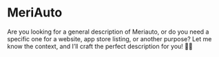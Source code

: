 # MeriAuto
Are you looking for a general description of Meriauto, or do you need a specific one for a website, app store listing, or another purpose? Let me know the context, and I’ll craft the perfect description for you! 🚗💨

